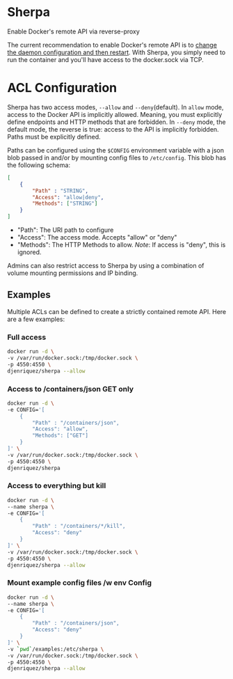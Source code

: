 # Sherpa
Enable Docker's remote API via reverse-proxy

The current recommendation to enable Docker's remote API is to [change the daemon configuration and then restart](https://docs.docker.com/engine/admin/#/configuring-docker). With Sherpa, you simply need to run the container and you'll have access to the docker.sock via TCP.

# ACL Configuration
Sherpa has two access modes, `--allow` and `--deny`(default). In `allow` mode, access to the Docker API is implicitly allowed. Meaning, you must explicitly define endpoints and HTTP methods that are forbidden. In `--deny` mode, the default mode, the reverse is true: access to the API is implicitly forbidden. Paths must be explicitly defined.

Paths can be configured using the `$CONFIG` environment variable with a json blob passed in and/or by mounting config files to `/etc/config`. This blob has the following schema:
```json
[
    { 
        "Path" : "STRING",
        "Access": "allow|deny",
        "Methods": ["STRING"]
    }
]
```
- "Path": The URI path to configure
- "Access": The access mode. Accepts "allow" or "deny"
- "Methods": The HTTP Methods to allow. *Note*: If access is "deny", this is ignored.

Admins can also restrict access to Sherpa by using a combination of volume mounting permissions and IP binding.

## Examples
Multiple ACLs can be defined to create a strictly contained remote API. Here are a few examples:

### Full access
```bash
docker run -d \
-v /var/run/docker.sock:/tmp/docker.sock \
-p 4550:4550 \
djenriquez/sherpa --allow
```

### Access to /containers/json GET only
```bash
docker run -d \
-e CONFIG='[
    { 
        "Path" : "/containers/json",
        "Access": "allow",
        "Methods": ["GET"]
    }
]' \
-v /var/run/docker.sock:/tmp/docker.sock \
-p 4550:4550 \
djenriquez/sherpa
```

### Access to everything but kill
```bash
docker run -d \
--name sherpa \
-e CONFIG='[
    { 
        "Path" : "/containers/*/kill",
        "Access": "deny"
    }
]' \
-v /var/run/docker.sock:/tmp/docker.sock \
-p 4550:4550 \
djenriquez/sherpa --allow
```

### Mount example config files /w env Config
```bash
docker run -d \
--name sherpa \
-e CONFIG='[
    { 
        "Path" : "/containers/json",
        "Access": "deny"
    }
]' \
-v `pwd`/examples:/etc/sherpa \
-v /var/run/docker.sock:/tmp/docker.sock \
-p 4550:4550 \
djenriquez/sherpa --allow
```